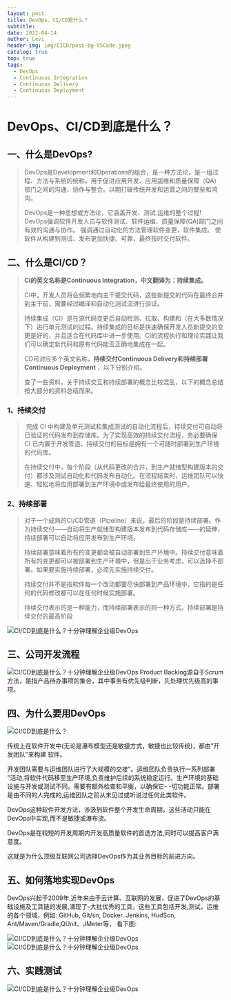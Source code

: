 ```yaml
---
layout: post
title: DevOps、CI/CD是什么？
subtitle: 
date: 2022-04-14
author: Levi
header-img: img/CICD/post-bg-VSCode.jpeg
catalog: true
top: true
tags:
  - DevOps
  - Continuous Integration
  - Continuous Delivery
  - Continuous Deployment
---
```






# DevOps、CI/CD到底是什么？

## 一、什么是DevOps?

> DevOps是Development和Operations的组合，是一种方法论，是一组过程、方法与系统的统称，用于促进应用开发、应用运维和质量保障（QA）部门之间的沟通、协作与整合。以期打破传统开发和运营之间的壁垒和鸿沟。
>
> DevOps是一种思想或方法论，它涵盖开发、测试.运维的整个过程!
>DevOps强调软件开发人员与软件测试、软件运维、质量保障(QA)部门之间有效的沟通与协作。
> 强调通过自动化的方法管理软件变更，软件集成。
> 使软件从构建到测试、发布更加快捷、可靠，最终按时交付软件。



## 二、什么是CI/CD？

> **CI的英文名称是Continuous Integration，中文翻译为：持续集成。**
>
> 
>CI中，开发人员将会频繁地向主干提交代码，这些新提交的代码在最终合并到主干前，需要经过编译和自动化测试流进行验证。
>
> 持续集成（CI）是在源代码变更后自动检测、拉取、构建和（在大多数情况下）进行单元测试的过程。持续集成的目标是快速确保开发人员新提交的变更是好的，并且适合在代码库中进一步使用。CI的流程执行和理论实践让我们可以确定新代码和原有代码能否正确地集成在一起。
>
> 
>
> CD可对应多个英文名称，**持续交付Continuous Delivery和持续部署Continuous Deployment** ，以下分别介绍。
>
> 查了一些资料，关于持续交互和持续部署的概念比较混乱，以下的概念总结按大部分的资料总结而来。
>
> 

### 1、**持续交付**

> ​     完成 CI 中构建及单元测试和集成测试的自动化流程后，持续交付可自动将已验证的代码发布到存储库。为了实现高效的持续交付流程，务必要确保 CI 已内置于开发管道。持续交付的目标是拥有一个可随时部署到生产环境的代码库。
>
> ​     在持续交付中，每个阶段（从代码更改的合并，到生产就绪型构建版本的交付）都涉及测试自动化和代码发布自动化。在流程结束时，运维团队可以快速、轻松地将应用部署到生产环境中或发布给最终使用的用户。



### 2、**持续部署**

> 对于一个成熟的CI/CD管道（Pipeline）来说，最后的阶段是持续部署。作为持续交付——自动将生产就绪型构建版本发布到代码存储库——的延伸，持续部署可以自动将应用发布到生产环境。
>
> 持续部署意味着所有的变更都会被自动部署到生产环境中。持续交付意味着所有的变更都可以被部署到生产环境中，但是出于业务考虑，可以选择不部署。如果要实施持续部署，必须先实施持续交付。
>
>持续交付并不是指软件每一个改动都要尽快部署到产品环境中，它指的是任何的代码修改都可以在任何时候实施部署。
> 
>持续交付表示的是一种能力，而持续部署表示的则一种方式。持续部署是持续交付的最高阶段



![CI/CD到底是什么？十分钟理解企业级DevOps](https://cdn.jsdelivr.net/gh/Levi0219/note-photo/202204151414223.png)



## 三、**公司开发流程**

![CI/CD到底是什么？十分钟理解企业级DevOps](https://cdn.jsdelivr.net/gh/Levi0219/note-photo/img.png)
Product Backlog源自于Scrum方法，是指产品待办事项的集合，其中事务有优先级判断，先处理优先级高的事项。



## 四、为什么要用DevOps

![CI/CD到底是什么？](https://cdn.jsdelivr.net/gh/Levi0219/note-photo/img-20220415142052230.png)

传统上在软件开发中(无论是瀑布模型还是敏捷方式，敏捷也比较传统)，都由”开发团队”来构建 软件。

开发团队需要与运维团队进行了大规模的交接"。运维团队负责执行一系列部署 "活动,将软件代码移至生产环境,负责维护后续的系统稳定运行。生产环境的基础设施与开发或测试不同。需要有额外检查和平衡，以确保它- -切功能正常。部署是由不同的人完成的,运维团队之前从未见过或听说过任何此类软件。

DevOps这种软件开发方法，涉汲到软件整个开发生命周期，这些活动只能在DevOps中实现,而不是敏捷或瀑布流。

DevOps是在较短的开发周期内开发高质量软件的首选方法,同时可以提高客户满意度。

这就是为什么顶级互联网公司选择DevOps作为其业务目标的前进方向。



## 五、如何落地实现DevOps

DevOps兴起于2009年,近年来由于云计算、互联网的发展，促进了DevOps的基础设施及工具链的发展,涌现了-大批优秀的工具，这些工具包括开发,测试，运维的各个领域，例如: GitHub, Git/sn, Docker. Jenkins, HudSon,
Ant/Maven/Gradle,QUnit、JMeter等， 看下图:

![CI/CD到底是什么？十分钟理解企业级DevOps](https://cdn.jsdelivr.net/gh/Levi0219/note-photo/img-20220415142030431.png)
![CI/CD到底是什么？十分钟理解企业级DevOps](https://cdn.jsdelivr.net/gh/Levi0219/note-photo/img-20220415142038136.png)



## 六、实践测试

![CI/CD到底是什么？十分钟理解企业级DevOps](https://cdn.jsdelivr.net/gh/Levi0219/note-photo/img-20220415142047228.png)



